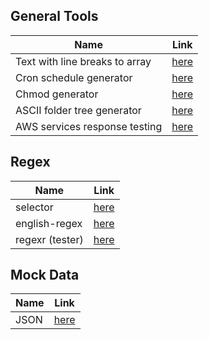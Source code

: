 ## General Tools

| Name                           | Link                                       |
| ------------------------------ | ------------------------------------------ |
| Text with line breaks to array | [here](https://arraythis.com/)             |
| Cron schedule generator        | [here](https://crontab.guru/)              |
| Chmod generator                | [here](https://chmodcommand.com/)          |
| ASCII folder tree generator    | [here](https://tree.nathanfriend.io/)      |
| AWS services response testing  | [here](https://latencycheck.altaircp.com/) |

## Regex

| Name            | Link                                                             |
| --------------- | ---------------------------------------------------------------- |
| selector        | [here](https://regex-generator.olafneumann.org/)                 |
| english-regex   | [here](https://itsallbinary.com/simply-regex/regex-builder-tool) |
| regexr (tester) | [here](https://regexr.com/)                                      |

## Mock Data

| Name | Link                                    |
| ---- | --------------------------------------- |
| JSON | [here](https://app.json-generator.com/) |
